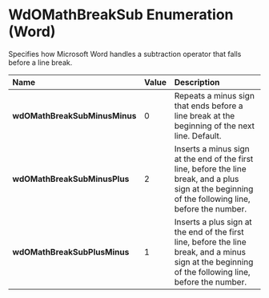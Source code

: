 
# WdOMathBreakSub Enumeration (Word)

Specifies how Microsoft Word handles a subtraction operator that falls before a line break.



|**Name**|**Value**|**Description**|
|:-----|:-----|:-----|
|**wdOMathBreakSubMinusMinus**|0|Repeats a minus sign that ends before a line break at the beginning of the next line. Default.|
|**wdOMathBreakSubMinusPlus**|2|Inserts a minus sign at the end of the first line, before the line break, and a plus sign at the beginning of the following line, before the number.|
|**wdOMathBreakSubPlusMinus**|1|Inserts a plus sign at the end of the first line, before the line break, and a minus sign at the beginning of the following line, before the number.|
